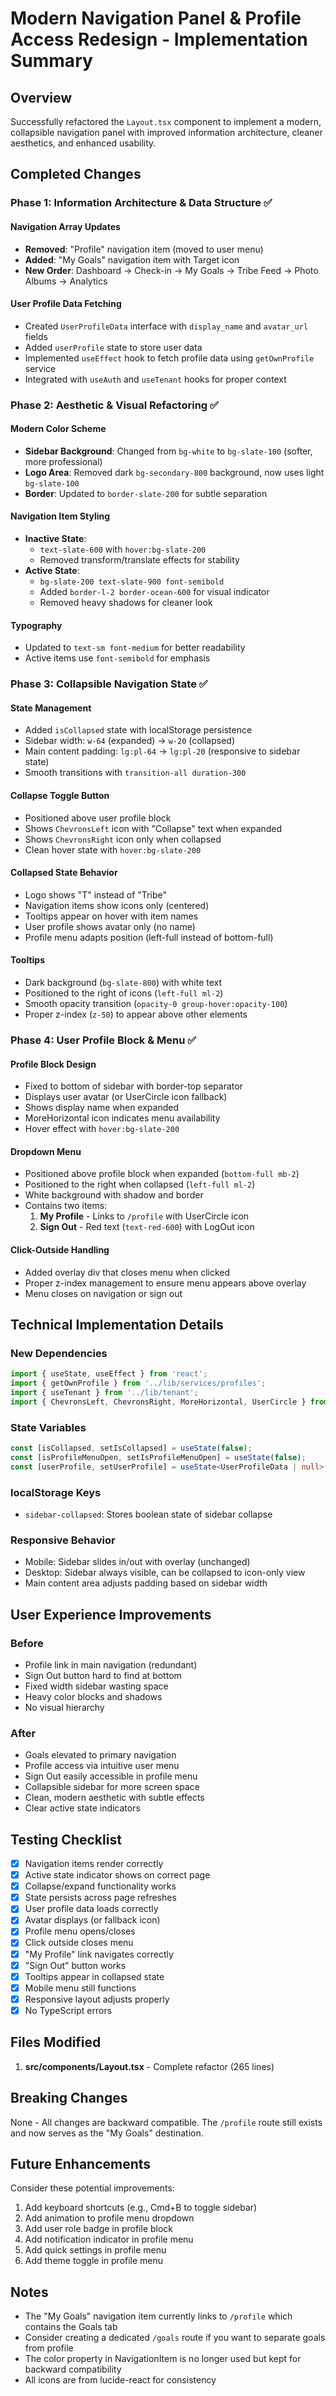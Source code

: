 # Modern Navigation Panel & Profile Access Redesign - Implementation Summary

## Overview
Successfully refactored the `Layout.tsx` component to implement a modern, collapsible navigation panel with improved information architecture, cleaner aesthetics, and enhanced usability.

## Completed Changes

### Phase 1: Information Architecture & Data Structure ✅

#### Navigation Array Updates
- **Removed**: "Profile" navigation item (moved to user menu)
- **Added**: "My Goals" navigation item with Target icon
- **New Order**: Dashboard → Check-in → My Goals → Tribe Feed → Photo Albums → Analytics

#### User Profile Data Fetching
- Created `UserProfileData` interface with `display_name` and `avatar_url` fields
- Added `userProfile` state to store user data
- Implemented `useEffect` hook to fetch profile data using `getOwnProfile` service
- Integrated with `useAuth` and `useTenant` hooks for proper context

### Phase 2: Aesthetic & Visual Refactoring ✅

#### Modern Color Scheme
- **Sidebar Background**: Changed from `bg-white` to `bg-slate-100` (softer, more professional)
- **Logo Area**: Removed dark `bg-secondary-800` background, now uses light `bg-slate-100`
- **Border**: Updated to `border-slate-200` for subtle separation

#### Navigation Item Styling
- **Inactive State**: 
  - `text-slate-600` with `hover:bg-slate-200`
  - Removed transform/translate effects for stability
- **Active State**:
  - `bg-slate-200 text-slate-900 font-semibold`
  - Added `border-l-2 border-ocean-600` for visual indicator
  - Removed heavy shadows for cleaner look

#### Typography
- Updated to `text-sm font-medium` for better readability
- Active items use `font-semibold` for emphasis

### Phase 3: Collapsible Navigation State ✅

#### State Management
- Added `isCollapsed` state with localStorage persistence
- Sidebar width: `w-64` (expanded) → `w-20` (collapsed)
- Main content padding: `lg:pl-64` → `lg:pl-20` (responsive to sidebar state)
- Smooth transitions with `transition-all duration-300`

#### Collapse Toggle Button
- Positioned above user profile block
- Shows `ChevronsLeft` icon with "Collapse" text when expanded
- Shows `ChevronsRight` icon only when collapsed
- Clean hover state with `hover:bg-slate-200`

#### Collapsed State Behavior
- Logo shows "T" instead of "Tribe"
- Navigation items show icons only (centered)
- Tooltips appear on hover with item names
- User profile shows avatar only (no name)
- Profile menu adapts position (left-full instead of bottom-full)

#### Tooltips
- Dark background (`bg-slate-800`) with white text
- Positioned to the right of icons (`left-full ml-2`)
- Smooth opacity transition (`opacity-0 group-hover:opacity-100`)
- Proper z-index (`z-50`) to appear above other elements

### Phase 4: User Profile Block & Menu ✅

#### Profile Block Design
- Fixed to bottom of sidebar with border-top separator
- Displays user avatar (or UserCircle icon fallback)
- Shows display name when expanded
- MoreHorizontal icon indicates menu availability
- Hover effect with `hover:bg-slate-200`

#### Dropdown Menu
- Positioned above profile block when expanded (`bottom-full mb-2`)
- Positioned to the right when collapsed (`left-full ml-2`)
- White background with shadow and border
- Contains two items:
  1. **My Profile** - Links to `/profile` with UserCircle icon
  2. **Sign Out** - Red text (`text-red-600`) with LogOut icon

#### Click-Outside Handling
- Added overlay div that closes menu when clicked
- Proper z-index management to ensure menu appears above overlay
- Menu closes on navigation or sign out

## Technical Implementation Details

### New Dependencies
```typescript
import { useState, useEffect } from 'react';
import { getOwnProfile } from '../lib/services/profiles';
import { useTenant } from '../lib/tenant';
import { ChevronsLeft, ChevronsRight, MoreHorizontal, UserCircle } from 'lucide-react';
```

### State Variables
```typescript
const [isCollapsed, setIsCollapsed] = useState(false);
const [isProfileMenuOpen, setIsProfileMenuOpen] = useState(false);
const [userProfile, setUserProfile] = useState<UserProfileData | null>(null);
```

### localStorage Keys
- `sidebar-collapsed`: Stores boolean state of sidebar collapse

### Responsive Behavior
- Mobile: Sidebar slides in/out with overlay (unchanged)
- Desktop: Sidebar always visible, can be collapsed to icon-only view
- Main content area adjusts padding based on sidebar width

## User Experience Improvements

### Before
- Profile link in main navigation (redundant)
- Sign Out button hard to find at bottom
- Fixed width sidebar wasting space
- Heavy color blocks and shadows
- No visual hierarchy

### After
- Goals elevated to primary navigation
- Profile access via intuitive user menu
- Sign Out easily accessible in profile menu
- Collapsible sidebar for more screen space
- Clean, modern aesthetic with subtle effects
- Clear active state indicators

## Testing Checklist

- [x] Navigation items render correctly
- [x] Active state indicator shows on correct page
- [x] Collapse/expand functionality works
- [x] State persists across page refreshes
- [x] User profile data loads correctly
- [x] Avatar displays (or fallback icon)
- [x] Profile menu opens/closes
- [x] Click outside closes menu
- [x] "My Profile" link navigates correctly
- [x] "Sign Out" button works
- [x] Tooltips appear in collapsed state
- [x] Mobile menu still functions
- [x] Responsive layout adjusts properly
- [x] No TypeScript errors

## Files Modified

1. **src/components/Layout.tsx** - Complete refactor (265 lines)

## Breaking Changes

None - All changes are backward compatible. The `/profile` route still exists and now serves as the "My Goals" destination.

## Future Enhancements

Consider these potential improvements:
1. Add keyboard shortcuts (e.g., Cmd+B to toggle sidebar)
2. Add animation to profile menu dropdown
3. Add user role badge in profile block
4. Add notification indicator in profile menu
5. Add quick settings in profile menu
6. Add theme toggle in profile menu

## Notes

- The "My Goals" navigation item currently links to `/profile` which contains the Goals tab
- Consider creating a dedicated `/goals` route if you want to separate goals from profile
- The color property in NavigationItem is no longer used but kept for backward compatibility
- All icons are from lucide-react for consistency

